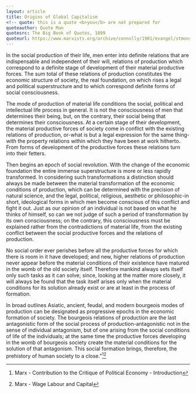 ```yaml
---
layout: article
title: Origins of Global Capitalism
<!-- quote: this is a quote <b>you</b> are not prepared for
quoteauthor: Quote Man
quotesrc: The Big Book of Quotes, 1899
quoteurl: https://www.marxists.org/archive/connolly/1901/evangel/stmonsoc.htm -->
---
```


In the social production of their life, men enter into definite relations that are indispensable and independent of their will, relations of production which correspond to a definite stage of development of their material productive forces. The sum total of these relations of production constitutes the economic structure of society, the real foundation, on which rises a legal and political superstructure and to which correspond definite forms of social consciousness.

The mode of production of material life conditions the social, political and intellectual life process in general. It is not the consciousness of men that determines their being, but, on the contrary, their social being that determines their consciousness. At a certain stage of their development, the material productive forces of society come in conflict with the existing relations of production, or-what is but a legal expression for the same thing-with the property relations within which they have been at work hitherto. From forms of development of the productive forces these relations turn into their fetters.

Then begins an epoch of social revolution. With the change of the economic foundation the entire immense superstructure is more or less rapidly transformed. In considering such transformations a distinction should always be made between the material transformation of the economic conditions of production, which can be determined with the precision of natural science, and the legal, political, religious, aesthetic or philosophic-in short, ideological forms in which men become conscious of this conflict and fight it out. Just as our opinion of an individual is not based on what he thinks of himself, so can we not judge of such a period of transformation by its own consciousness; on the contrary, this consciousness must be explained rather from the contradictions of material life, from the existing conflict between the social productive forces and the relations of production.

No social order ever perishes before all the productive forces for which there is room in it have developed; and new, higher relations of production never appear before the material conditions of their existence have matured in the womb of the old society itself. Therefore mankind always sets itself only such tasks as it can solve; since, looking at the matter more closely, it will always be found that the task itself arises only when the material conditions for its solution already exist or are at least in the process of formation.

In broad outlines Asiatic, ancient, feudal, and modern bourgeois modes of production can be designated as progressive epochs in the economic formation of society. The bourgeois relations of production are the last antagonistic form of the social process of production-antagonistic not in the sense of individual antagonism, but of one arising from the social conditions of life of the individuals; at the same time the productive forces developing in the womb of bourgeois society create the material conditions for the solution of that antagonism. This social formation brings, therefore, the prehistory of human society to a close.”[^1][^2]

[^1]: Marx - Contribution to the Critique of Political Economy - Introduction 
[^2]: Marx - Wage Labour and Capital